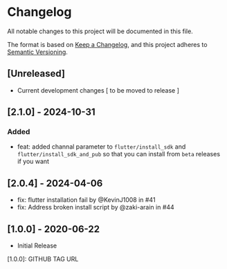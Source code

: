 # Changelog
All notable changes to this project will be documented in this file.

The format is based on [Keep a Changelog](https://keepachangelog.com/en/1.0.0/),
and this project adheres to [Semantic Versioning](https://semver.org/spec/v2.0.0.html).

## [Unreleased]
 - Current development changes [ to be moved to release ]

## [2.1.0] - 2024-10-31
### Added
- feat: added channal parameter to `flutter/install_sdk` and `flutter/install_sdk_and_pub` so that you can install from `beta` releases if you want

## [2.0.4] - 2024-04-06
- fix: flutter installation fail by @KevinJ1008 in #41
- fix: Address broken install script by @zaki-arain in #44

## [1.0.0] - 2020-06-22
 - Initial Release


[1.0.0]: GITHUB TAG URL
